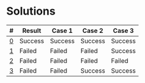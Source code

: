 # Solutions

| # | Result | Case 1 | Case 2 | Case 3 |
| ---:| --- | --- | --- | --- |
| [0](./solutions/0.py) | Success | Success | Success | Success |
| [1](./solutions/1.py) | Failed | Failed | Failed | Success |
| [2](./solutions/2.py) | Failed | Failed | Failed | Failed |
| [3](./solutions/3.py) | Failed | Failed | Success | Success |
